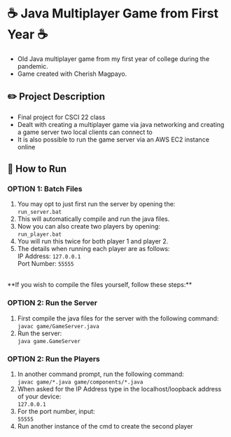 # ☕ Java Multiplayer Game from First Year ☕
- Old Java multiplayer game from my first year of college during the pandemic.
- Game created with Cherish Magpayo. 

## ✏️ Project Description
- Final project for CSCI 22 class
- Dealt with creating a multiplayer game via java networking and creating a game server two local clients can connect to
- It is also possible to run the game server via an AWS EC2 instance online

## 📁 How to Run

### OPTION 1: Batch Files
1. You may opt to just first run the server by opening the:
<br>`run_server.bat`
2. This will automatically compile and run the java files. 
3. Now you can also create two players by opening:
<br>`run_player.bat`
4. You will run this twice for both player 1 and player 2. 
5. The details when running each player are as follows: 
<br>IP Address: `127.0.0.1`
<br>Port Number: `55555`

<br>
**If you wish to compile the files yourself, follow these steps:**

### OPTION 2: Run the Server
1. First compile the java files for the server with the following command: 
<br>`javac game/GameServer.java`
2. Run the server:
<br>`java game.GameServer`

### OPTION 2: Run the Players
1. In another command prompt, run the following command: 
<br>`javac game/*.java game/components/*.java`
2. When asked for the IP Address type in the localhost/loopback address of your device: 
<br>`127.0.0.1`
3. For the port number, input: 
<br>`55555`
4. Run another instance of the cmd to create the second player
